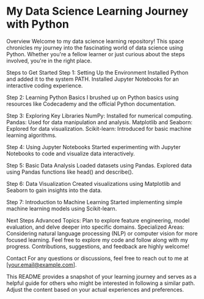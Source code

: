 <h1>My Data Science Learning Journey with Python</h1>
Overview
Welcome to my data science learning repository! This space chronicles my journey into the fascinating world of data science using Python. Whether you're a fellow learner or just curious about the steps involved, you're in the right place.

Steps to Get Started
Step 1: Setting Up the Environment
Installed Python and added it to the system PATH.
Installed Jupyter Notebooks for an interactive coding experience.

Step 2: Learning Python Basics
I brushed up on Python basics using resources like Codecademy and the official Python documentation.

Step 3: Exploring Key Libraries
NumPy: Installed for numerical computing.
Pandas: Used for data manipulation and analysis.
Matplotlib and Seaborn: Explored for data visualization.
Scikit-learn: Introduced for basic machine learning algorithms.

Step 4: Using Jupyter Notebooks
Started experimenting with Jupyter Notebooks to code and visualize data interactively.

Step 5: Basic Data Analysis
Loaded datasets using Pandas.
Explored data using Pandas functions like head() and describe().

Step 6: Data Visualization
Created visualizations using Matplotlib and Seaborn to gain insights into the data.

Step 7: Introduction to Machine Learning
Started implementing simple machine learning models using Scikit-learn.

Next Steps
Advanced Topics: Plan to explore feature engineering, model evaluation, and delve deeper into specific domains.
Specialized Areas: Considering natural language processing (NLP) or computer vision for more focused learning.
Feel free to explore my code and follow along with my progress. Contributions, suggestions, and feedback are highly welcome!

Contact
For any questions or discussions, feel free to reach out to me at [your.email@example.com].

This README provides a snapshot of your learning journey and serves as a helpful guide for others who might be interested in following a similar path. Adjust the content based on your actual experiences and preferences.
